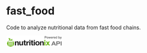 # fast_food
Code to analyze nutritional data from fast food chains.

![Nutritionix API](nutritionix_api_image.png)
